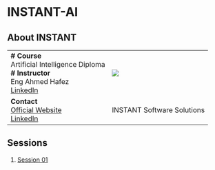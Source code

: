 # INSTANT-AI
## About INSTANT
|||
|--|--|
|**# Course** <br /> Artificial Intelligence Diploma <br /> **# Instructor** <br /> Eng Ahmed Hafez <br /> [LinkedIn](https://www.linkedin.com/in/ahmedtronic/)|![](https://media-exp1.licdn.com/dms/image/C4D0BAQFwcvfBSWGiYg/company-logo_200_200/0/1586732490572?e=1666828800&v=beta&t=eHael1jqGqx7TYYq468ERqOMuYjbb7Ulpo16IFqHSVA)|
|**Contact** <br /> [Official Website](https://www.instant-ss.com/) <br /> [LinkedIn](https://www.linkedin.com/company/instantsoftwaresolution/) |INSTANT Software Solutions |

## Sessions
1. [Session 01]()